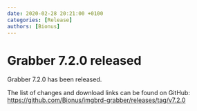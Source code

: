 ```yaml
---
date: 2020-02-28 20:21:00 +0100
categories: [Release]
authors: [Bionus]
---
```



# Grabber 7.2.0 released

Grabber 7.2.0 has been released.

The list of changes and download links can be found on GitHub:  
<https://github.com/Bionus/imgbrd-grabber/releases/tag/v7.2.0>